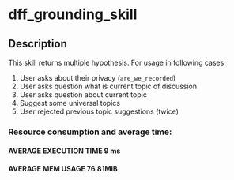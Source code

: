 # dff_grounding_skill

## Description

This skill returns multiple hypothesis. For usage in following cases:

1. User asks about their privacy (`are_we_recorded`)
2. User asks question what is current topic of discussion
3. User asks question about current topic
4. Suggest some universal topics
5. User rejected previous topic suggestions (twice)

### Resource consumption and average time:

#### AVERAGE EXECUTION TIME  9 ms

#### AVERAGE MEM USAGE  76.81MiB
